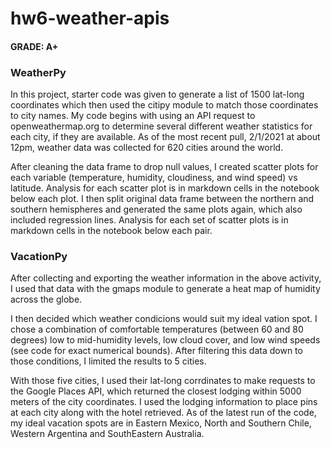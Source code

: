 # hw6-weather-apis

#### GRADE: A+ 

### WeatherPy

In this project, starter code was given to generate a list of 1500 lat-long coordinates which then used the citipy module to match those coordinates to city names. My code begins with using an API request to openweathermap.org to determine several different weather statistics for each city, if they are available. As of the most recent pull, 2/1/2021 at about 12pm, weather data was collected for 620 cities around the world. 

After cleaning the data frame to drop null values, I created scatter plots for each variable (temperature, humidity, cloudiness, and wind speed) vs latitude. Analysis for each scatter plot is in markdown cells in the notebook below each plot. I then split original data frame between the northern and southern hemispheres and generated the same plots again, which also included regression lines. Analysis for each set of scatter plots is in markdown cells in the notebook below each pair.

### VacationPy

After collecting and exporting the weather information in the above activity, I used that data with the gmaps module to generate a heat map of humidity across the globe. 

I then decided which weather condicions would suit my ideal vation spot. I chose a combination of comfortable temperatures (between 60 and 80 degrees) low to mid-humidity levels, low cloud cover, and low wind speeds (see code for exact numerical bounds). After filtering this data down to those conditions, I limited the results to 5 cities.

With those five cities, I used their lat-long corrdinates to make requests to the Google Places API, which returned the closest lodging within 5000 meters of the city coordinates. I used the lodging information to place pins at each city along with the hotel retrieved. As of the latest run of the code, my ideal vacation spots are in Eastern Mexico, North and Southern Chile, Western Argentina and SouthEastern Australia. 
